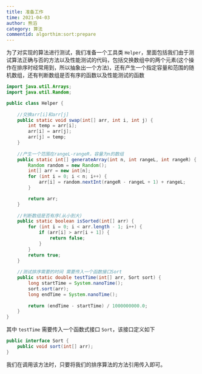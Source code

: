 ```yaml
---
title: 准备工作
time: 2021-04-03
author: 熊滔
category: 算法
commentid: algorthim:sort:prepare
---
```


为了对实现的算法进行测试，我们准备一个工具类 `Helper`，里面包括我们由于测试算法正确与否的方法以及性能测试的代码，包括交换数组中的两个元素(这个操作在排序时经常用到，所以抽象出一个方法)，还有产生一个指定容量和范围的随机数组，还有判断数组是否有序的函数以及性能测试的函数

```java
import java.util.Arrays;
import java.util.Random;

public class Helper {
    
    //交换arr[i]和arr[j]
    public static void swap(int[] arr, int i, int j) {
        int temp = arr[i];
        arr[i] = arr[j];
        arr[j] = temp;
    }
    
    //产生一个范围在rangeL-rangeR，容量为n的数组
    public static int[] generateArray(int n, int rangeL, int rangeR) {
        Random random = new Random();
        int[] arr = new int[n];
        for (int i = 0; i < n; i++) {
            arr[i] = random.nextInt(rangeR - rangeL + 1) + rangeL;
        }

        return arr;
    }
    
    //判断数组是否有序(从小到大)
    public static boolean isSorted(int[] arr) {
        for (int i = 0; i < arr.length - 1; i++) {
            if (arr[i] > arr[i + 1]) {
                return false;
            }
        }
        return true;
    }
    
    //测试排序需要的时间 需要传入一个函数接口Sort
    public static double testTime(int[] arr, Sort sort) {
        long startTime = System.nanoTime();
        sort.sort(arr);
        long endTime = System.nanoTime();
        
        return (endTime - startTime) / 1000000000.0;
    }
}
```

其中 `testTime` 需要传入一个函数式接口 `Sort`，该接口定义如下

```java
public interface Sort {
    public void sort(int[] arr);
}
```

我们在调用该方法时，只要将我们的排序算法的方法引用传入即可。